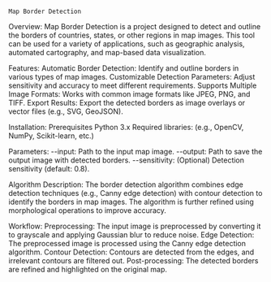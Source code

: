                                                                             Map Border Detection

Overview:
Map Border Detection is a project designed to detect and outline the borders of countries, states, or other regions in map images. This tool can be used for a variety of applications, such as geographic analysis, automated cartography, and map-based data visualization.

Features:
Automatic Border Detection: Identify and outline borders in various types of map images.
Customizable Detection Parameters: Adjust sensitivity and accuracy to meet different requirements.
Supports Multiple Image Formats: Works with common image formats like JPEG, PNG, and TIFF.
Export Results: Export the detected borders as image overlays or vector files (e.g., SVG, GeoJSON).

Installation:
Prerequisites
Python 3.x
Required libraries: (e.g., OpenCV, NumPy, Scikit-learn, etc.)

Parameters:
--input: Path to the input map image.
--output: Path to save the output image with detected borders.
--sensitivity: (Optional) Detection sensitivity (default: 0.8).

Algorithm Description:
The border detection algorithm combines edge detection techniques (e.g., Canny edge detection) with contour detection to identify the borders in map images. The algorithm is further refined using morphological operations to improve accuracy.

Workflow:
Preprocessing: The input image is preprocessed by converting it to grayscale and applying Gaussian blur to reduce noise.
Edge Detection: The preprocessed image is processed using the Canny edge detection algorithm.
Contour Detection: Contours are detected from the edges, and irrelevant contours are filtered out.
Post-processing: The detected borders are refined and highlighted on the original map.

